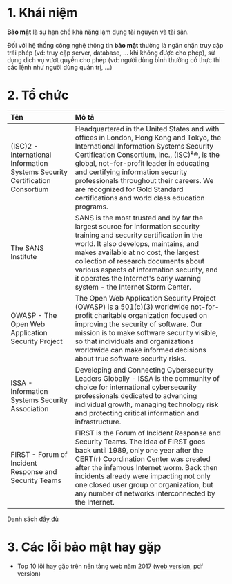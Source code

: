 # 1. Khái niệm

**Bảo mật** là sự hạn chế khả năng lạm dụng tài nguyên và tài sản.

Đối với hệ thống công nghệ thông tin **bảo mật** thường là ngăn chặn truy cập trái phép \(vd: truy cập server, database, ... khi không được cho phép\), sử dụng dịch vụ vượt quyền cho phép \(vd: người dùng bình thường cố thực thi các lệnh như người dùng quản trị, ...\)

# 2. Tổ chức

| Tên | Mô tả |
| :--- | :--- |
| \(ISC\)2 - International Information Systems Security Certification Consortium | Headquartered in the United States and with offices in London, Hong Kong and Tokyo, the International Information Systems Security Certification Consortium, Inc., \(ISC\)²®, is the global, not-for-profit leader in educating and certifying information security professionals throughout their careers. We are recognized for Gold Standard certifications and world class education programs. |
| The SANS Institute | SANS is the most trusted and by far the largest source for information security training and security certification in the world. It also develops, maintains, and makes available at no cost, the largest collection of research documents about various aspects of information security, and it operates the Internet's early warning system - the Internet Storm Center. |
| OWASP - The Open Web Application Security Project | The Open Web Application Security Project \(OWASP\) is a 501\(c\)\(3\) worldwide not-for-profit charitable organization focused on improving the security of software. Our mission is to make software security visible, so that individuals and organizations worldwide can make informed decisions about true software security risks. |
| ISSA - Information Systems Security Association | Developing and Connecting Cybersecurity Leaders Globally - ISSA is the community of choice for international cybersecurity professionals dedicated to advancing individual growth, managing technology risk and protecting critical information and infrastructure. |
| FIRST - Forum of Incident Response and Security Teams | FIRST is the Forum of Incident Response and Security Teams. The idea of FIRST goes back until 1989, only one year after the CERT\(r\) Coordination Center was created after the infamous Internet worm. Back then incidents already were impacting not only one closed user group or organization, but any number of networks interconnected by the Internet. |

Danh sách [đầy đủ](https://cybersecurityventures.com/cybersecurity-associations/)

# 3. Các lỗi bảo mật hay gặp

* Top 10 lỗi hay gặp trên nền tảng web năm 2017 \([web version](https://www.owasp.org/index.php/Top_10-2017_Top_10), pdf version\)



